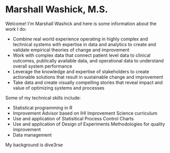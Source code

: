 # Marshall Washick, M.S.

Welcome! I'm Marshall Washick and here is some information about the work I do:

- Combine real world experience operating in highly complex and technical systems with expertise in data and analytics to create and validate empirical theories of change and improvement
- Work with complex data that connect patient level data to clinical outcomes, publically available data, and operational data to understand overall system performance
- Leverage the knowledge and expertise of stakeholders to create actionable solutions that result in sustainable change and improvement
- Take data and create visually compelling stories that reveal impact and value of optimizing systems and processes

Some of my technical skills include:

- Statistical programming in R
- Improvement Advisor based on IHI Improvement Science curriculum
- Use and application of Statisitical Process Control Charts
- Use and application of Design of Experiments Methodologies for quality improvement
- Data management

My background is dive3rse

